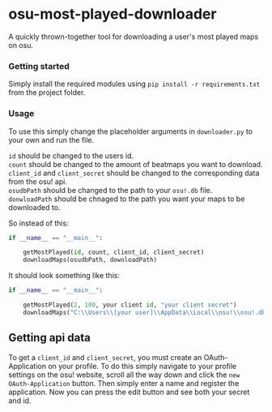 # osu-most-played-downloader
A quickly thrown-together tool for downloading a user's most played maps on osu.


### Getting started

Simply install the required modules using `pip install -r requirements.txt` from the project folder.

### Usage

To use this simply change the placeholder arguments in `downloader.py` to your own and run the file.

`id` should be changed to the users id.<br />
`count` should be changed to the amount of beatmaps you want to download.<br />
`client_id` and `client_secret` should be changed to the corresponding data from the osu! api.<br />
`osudbPath` should be changed to the path to your `osu!.db` file.<br />
`donwloadPath` should be chnaged to the path you want your maps to be downloaded to.<br />

So instead of this:
```python
if __name__ == "__main__":

    getMostPlayed(id, count, client_id, client_secret)
    downloadMaps(osudbPath, downloadPath)
```

It should look something like this:
```python
if __name__ == "__main__":

    getMostPlayed(2, 100, your client id, "your client secret")
    downloadMaps("C:\\Users\\[your user]\\AppData\\Local\\osu!\\osu!.db", "C:\\Users\\[your user]\\AppData\\Local\\osu!\\Songs\\")
```

## Getting api data

To get a `client_id` and `client_secret`, you must create an OAuth-Application on your profile. To do this simply navigate to your profile settings on the osu! website, scroll all the way down and click the `new OAuth-Application` button. Then simply enter a name and register the application. Now you can press the edit button and see both your secret and id. 
